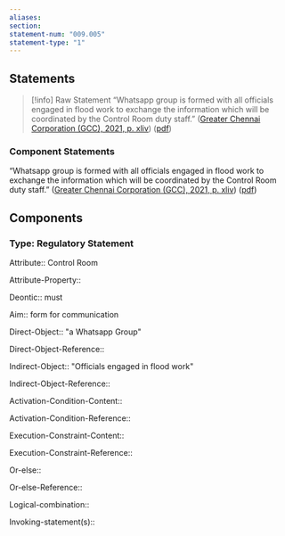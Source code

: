 ```yaml
---
aliases: 
section: 
statement-num: "009.005"
statement-type: "1"
---
```

## Statements 
> [!info] Raw Statement
> “Whatsapp group is formed with all officials engaged in flood work to exchange the information which will be coordinated by the Control Room duty staff.” ([Greater Chennai Corporation (GCC), 2021, p. xliv](zotero://select/library/items/AZZSXLC8)) ([pdf](zotero://open-pdf/library/items/ZWDYK52D?page=44&annotation=GATU3QFJ)) 
> 

### Component Statements
“Whatsapp group is formed with all officials engaged in flood work to exchange the information which will be coordinated by the Control Room duty staff.” ([Greater Chennai Corporation (GCC), 2021, p. xliv](zotero://select/library/items/AZZSXLC8)) ([pdf](zotero://open-pdf/library/items/ZWDYK52D?page=44&annotation=GATU3QFJ)) 
## Components
### Type: Regulatory Statement
Attribute:: Control Room

Attribute-Property::


Deontic:: must


Aim:: form for communication


Direct-Object:: "a Whatsapp Group"

Direct-Object-Reference:: 


Indirect-Object:: "Officials engaged in flood work"

Indirect-Object-Reference:: 


Activation-Condition-Content::

Activation-Condition-Reference:: 


Execution-Constraint-Content::

Execution-Constraint-Reference:: 


Or-else::

Or-else-Reference:: 


Logical-combination::


Invoking-statement(s)::
